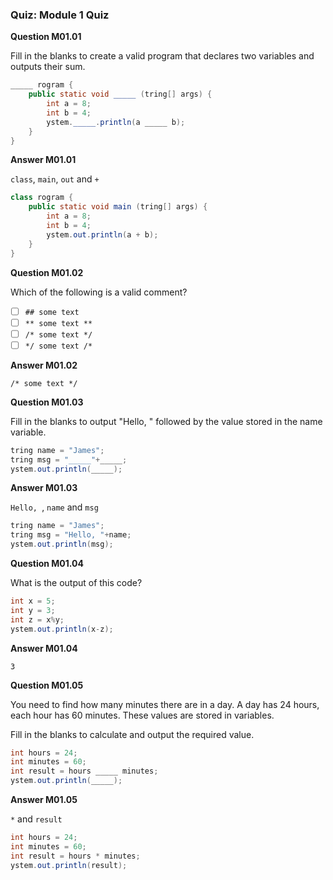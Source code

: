 ### Quiz: Module 1 Quiz

**Question M01.01**

Fill in the blanks to create a valid program that declares two variables and outputs their sum.

```java
_____ rogram {
	public static void _____ (tring[] args) {
        int a = 8;
		int b = 4;
		ystem._____.println(a _____ b);    
	}
}
```

**Answer M01.01**

`class`, `main`, `out` and `+`

```java
class rogram {
	public static void main (tring[] args) {
        int a = 8;
		int b = 4;
		ystem.out.println(a + b);    
	}
}
```

**Question M01.02**

Which of the following is a valid comment?
- [ ] `## some text`
- [ ] `** some text **`
- [ ] `/* some text */`
- [ ] `*/ some text /*`

**Answer M01.02**

`/* some text */`

**Question M01.03**

Fill in the blanks to output "Hello, " followed by the value stored in the name variable.

```java
tring name = "James";
tring msg = "_____"+_____;
ystem.out.println(_____);
```

**Answer M01.03**

`Hello, `, `name` and `msg`

```java
tring name = "James";
tring msg = "Hello, "+name;
ystem.out.println(msg);
```

**Question M01.04**

What is the output of this code?

```java
int x = 5;
int y = 3;
int z = x%y;
ystem.out.println(x-z);
```

**Answer M01.04**

`3`

**Question M01.05**

You need to find how many minutes there are in a day. A day has 24 hours, each hour has 60 minutes. These values are stored in variables.

Fill in the blanks to calculate and output the required value.

```java
int hours = 24;
int minutes = 60;
int result = hours _____ minutes;
ystem.out.println(_____);
```

**Answer M01.05**

`*` and `result`

```java
int hours = 24;
int minutes = 60;
int result = hours * minutes;
ystem.out.println(result);
```
